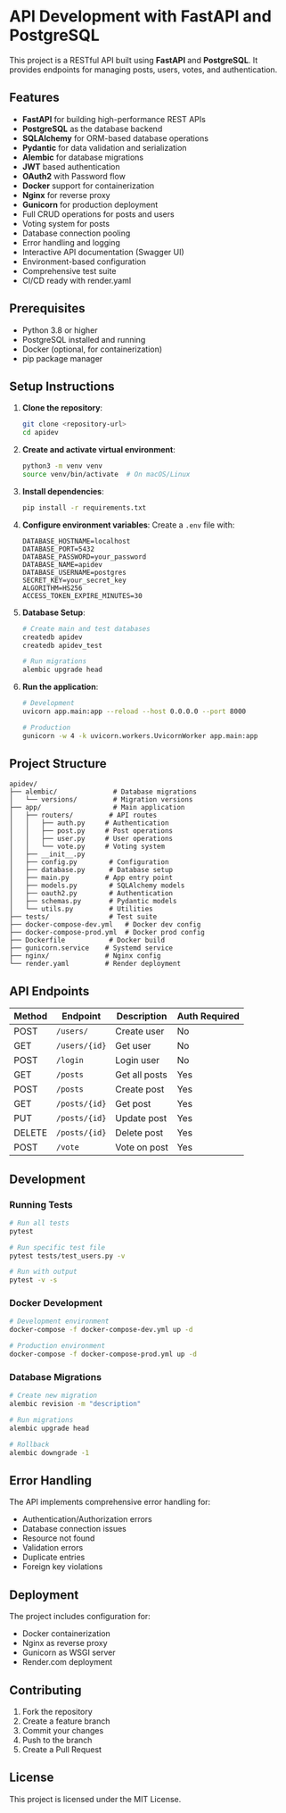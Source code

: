 # API Development with FastAPI and PostgreSQL

This project is a RESTful API built using **FastAPI** and **PostgreSQL**. It provides endpoints for managing posts, users, votes, and authentication.

## Features

- **FastAPI** for building high-performance REST APIs
- **PostgreSQL** as the database backend
- **SQLAlchemy** for ORM-based database operations
- **Pydantic** for data validation and serialization
- **Alembic** for database migrations
- **JWT** based authentication
- **OAuth2** with Password flow
- **Docker** support for containerization
- **Nginx** for reverse proxy
- **Gunicorn** for production deployment
- Full CRUD operations for posts and users
- Voting system for posts
- Database connection pooling
- Error handling and logging
- Interactive API documentation (Swagger UI)
- Environment-based configuration
- Comprehensive test suite
- CI/CD ready with render.yaml

## Prerequisites

- Python 3.8 or higher
- PostgreSQL installed and running
- Docker (optional, for containerization)
- pip package manager

## Setup Instructions

1. **Clone the repository**:
   ```bash
   git clone <repository-url>
   cd apidev
   ```

2. **Create and activate virtual environment**:
   ```bash
   python3 -m venv venv
   source venv/bin/activate  # On macOS/Linux
   ```

3. **Install dependencies**:
   ```bash
   pip install -r requirements.txt
   ```

4. **Configure environment variables**:
   Create a `.env` file with:
   ```env
   DATABASE_HOSTNAME=localhost
   DATABASE_PORT=5432
   DATABASE_PASSWORD=your_password
   DATABASE_NAME=apidev
   DATABASE_USERNAME=postgres
   SECRET_KEY=your_secret_key
   ALGORITHM=HS256
   ACCESS_TOKEN_EXPIRE_MINUTES=30
   ```

5. **Database Setup**:
   ```bash
   # Create main and test databases
   createdb apidev
   createdb apidev_test

   # Run migrations
   alembic upgrade head
   ```

6. **Run the application**:
   ```bash
   # Development
   uvicorn app.main:app --reload --host 0.0.0.0 --port 8000

   # Production
   gunicorn -w 4 -k uvicorn.workers.UvicornWorker app.main:app
   ```

## Project Structure

```
apidev/
├── alembic/              # Database migrations
│   └── versions/         # Migration versions
├── app/                  # Main application
│   ├── routers/         # API routes
│   │   ├── auth.py     # Authentication
│   │   ├── post.py     # Post operations
│   │   ├── user.py     # User operations
│   │   └── vote.py     # Voting system
│   ├── __init__.py     
│   ├── config.py        # Configuration
│   ├── database.py      # Database setup
│   ├── main.py         # App entry point
│   ├── models.py        # SQLAlchemy models
│   ├── oauth2.py        # Authentication
│   ├── schemas.py       # Pydantic models
│   └── utils.py         # Utilities
├── tests/               # Test suite
├── docker-compose-dev.yml   # Docker dev config
├── docker-compose-prod.yml  # Docker prod config
├── Dockerfile           # Docker build
├── gunicorn.service    # Systemd service
├── nginx/              # Nginx config
└── render.yaml         # Render deployment
```

## API Endpoints

| Method | Endpoint          | Description              | Auth Required |
|--------|------------------|--------------------------|--------------|
| POST   | `/users/`        | Create user              | No           |
| GET    | `/users/{id}`    | Get user                 | No           |
| POST   | `/login`         | Login user               | No           |
| GET    | `/posts`         | Get all posts            | Yes          |
| POST   | `/posts`         | Create post              | Yes          |
| GET    | `/posts/{id}`    | Get post                 | Yes          |
| PUT    | `/posts/{id}`    | Update post              | Yes          |
| DELETE | `/posts/{id}`    | Delete post              | Yes          |
| POST   | `/vote`          | Vote on post             | Yes          |

## Development

### Running Tests
```bash
# Run all tests
pytest

# Run specific test file
pytest tests/test_users.py -v

# Run with output
pytest -v -s
```

### Docker Development
```bash
# Development environment
docker-compose -f docker-compose-dev.yml up -d

# Production environment
docker-compose -f docker-compose-prod.yml up -d
```

### Database Migrations
```bash
# Create new migration
alembic revision -m "description"

# Run migrations
alembic upgrade head

# Rollback
alembic downgrade -1
```

## Error Handling

The API implements comprehensive error handling for:
- Authentication/Authorization errors
- Database connection issues
- Resource not found
- Validation errors
- Duplicate entries
- Foreign key violations

## Deployment

The project includes configuration for:
- Docker containerization
- Nginx as reverse proxy
- Gunicorn as WSGI server
- Render.com deployment

## Contributing

1. Fork the repository
2. Create a feature branch
3. Commit your changes
4. Push to the branch
5. Create a Pull Request

## License

This project is licensed under the MIT License.